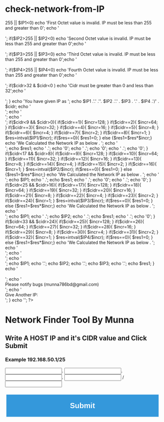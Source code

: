 # check-network-from-IP
<?php
if(isset($_POST['submit'])) 
{

		$IP1 = strip_tags( trim( $_POST[ 'IP1' ] ) ); 
		$IP2 = strip_tags( trim( $_POST[ 'IP2' ] ) ); 
		$IP3 = strip_tags( trim( $_POST[ 'IP3' ] ) ); 
		$IP4 = strip_tags( trim( $_POST[ 'IP4' ] ) ); 
		$cidr = strip_tags( trim( $_POST[ 'cidr' ] ) );

							if($IP1=='' || $IP2=='' ||$IP3==''||$IP4==''){
									echo 'You left one or more box empty! This is not allowed :)';
							}



							else {
								if($IP1>255 || $IP1<0) echo 'First Octet value is invalid. IP must be less than 255 and greater than 0'; echo '<br><br>';
								if($IP2>255 || $IP2<0) echo 'Second Octet value is invalid. IP must be less than 255 and greater than 0';echo '<br><br>';
								if($IP3>255 || $IP3<0) echo 'Third Octet value is invalid. IP must be less than 255 and greater than 0';echo '<br><br>';
								if($IP4>255 || $IP4<0) echo 'Fourth Octet value is invalid. IP must be less than 255 and greater than 0';echo '<br><br>';
								if($cidr>32 & $cidr<0 ) echo 'Cidr must be greater than 0 and less than 32';echo '<br><br>';



							}

							echo 'You have given IP as  ';
							echo $IP1 .'.' .''. $IP2 .'.'  . $IP3 . '.' . $IP4 .'/' . $cidr;
							echo '<br/>';
							echo '<br/>';
							echo '<br/>';


							if($cidr<9 && $cidr>0){

										if($cidr==1){
											$incr=128;
										}
										if($cidr==2){
											$incr=64;
										}
										if($cidr==3){
											$incr=32;
										}
										if($cidr==4){
											$incr=16;
										}
										if($cidr==5){
											$incr=8;
										}
										if($cidr==6){
											$incr=4;
										}
										if($cidr==7){
											$incr=2;
										}
										if($cidr==8){
											$incr=1;
										}
										$res=intval($IP1/$incr);


										if($res==0){
										$res1=0;

										}
										else {$res1=$res*$incr;}
									echo 'We Calculated the Network IP as below . ';
									echo '<br/>';

								
									echo $res1; echo ' .';
									echo '0';  echo ' .';
									echo '0'; echo ' .';
									echo '0';

							}


							if($cidr<17 && $cidr>8){

										if($cidr==9){
											$incr=128;
										}
										if($cidr==10){
											$incr=64;
										}
										if($cidr==11){
											$incr=32;
										}
										if($cidr==12){
											$incr=16;
										}
										if($cidr==13){
											$incr=8;
										}
										if($cidr==14){
											$incr=4;
										}
										if($cidr==15){
											$incr=2;
										}
										if($cidr==16){
											$incr=1;
										}
										$res=intval($IP2/$incr);


										if($res==0){
										$res1=0;

										}
										else {$res1=$res*$incr;}
									echo 'We Calculated the Network IP as below . ';
									echo '<br/>';

								
									echo $IP1; echo ' .';
									echo $res1;  echo ' .';
									echo '0'; echo ' .';
									echo '0';

							}


							if($cidr<25 && $cidr>16){

										if($cidr==17){
											$incr=128;
										}
										if($cidr==18){
											$incr=64;
										}
										if($cidr==19){
											$incr=32;
										}
										if($cidr==20){
											$incr=16;
										}
										if($cidr==21){
											$incr=8;
										}
										if($cidr==22){
											$incr=4;
										}
										if($cidr==23){
											$incr=2;
										}
										if($cidr==24){
											$incr=1;
										}
										$res=intval($IP3/$incr);


										if($res==0){
										$res1=0;

										}
										else {$res1=$res*$incr;}
									echo 'We Calculated the Network IP as below . ';
									echo '<br/>';

								
									echo $IP1; echo ' .';
									echo $IP2;  echo ' .';
									echo $res1; echo ' .';
									echo '0';

							}


							if($cidr<33 && $cidr>24){

										if($cidr==25){
											$incr=128;
										}
										if($cidr==26){
											$incr=64;
										}
										if($cidr==27){
											$incr=32;
										}
										if($cidr==28){
											$incr=16;
										}
										if($cidr==29){
											$incr=8;
										}
										if($cidr==30){
											$incr=4;
										}
										if($cidr==31){
											$incr=2;
										}
										if($cidr==32){
											$incr=1;
										}
										$res=intval($IP4/$incr);


										if($res==0){
										$res1=0;

										}
										else {$res1=$res*$incr;}
										echo 'We Calculated the Network IP as below . ';
										echo '<br/>';
										echo '<br/>';
										echo '<br/>';
										echo $IP1; echo '.';
										echo $IP2;  echo '.';
										echo $IP3; echo '.';
										echo $res1;

							}
							echo '<br><br>';
							echo '<div id="warning">Please notify bugs (munna786bd@gmail.com)</div>';
							echo '<br> Give Another IP:<br>';
}

echo '';
?>


<h1> Network Finder Tool By Munna </h1>
<h2> Write A HOST IP and it's CIDR value and Click Submit</h2>
<h3>Example 192.168.50.1/25</h3>


<form action="<?php echo $_SERVER['PHP_SELF']; ?>" method="POST">
<input type="text" name="IP1">.
<input type="text" name="IP2">.
<input type="text" name="IP3">.
<input type="text" name="IP4">
/ <input type="text" name="cidr">
<input type="submit" name="submit" id="button-blue">
<div class="ease"></div>
</form>


<div id="form-main">

  </div>
  
  
  <style>
  @import url(http://fonts.googleapis.com/css?family=Montserrat:400,700);

html{    

  background-size: cover;
  height:100%;
}

#feedback-page{
	text-align:center;
}

#form-main{
	width:100%;
	float:left;
	padding-top:0px;
}

#form-div {
	background-color:rgba(72,72,72,0.4);
	padding-left:35px;
	padding-right:35px;
	padding-top:35px;
	padding-bottom:50px;
	width: 450px;
	float: left;
	left: 50%;
	position: absolute;
  margin-top:30px;
	margin-left: -260px;
  -moz-border-radius: 7px;
  -webkit-border-radius: 7px;
}

.feedback-input {
	color:#3c3c3c;
	font-family: Helvetica, Arial, sans-serif;
  font-weight:500;
	font-size: 18px;
	border-radius: 0;
	line-height: 22px;
	background-color: #fbfbfb;
	padding: 13px 13px 13px 54px;
	margin-bottom: 10px;
	width:100%;
	-webkit-box-sizing: border-box;
	-moz-box-sizing: border-box;
	-ms-box-sizing: border-box;
	box-sizing: border-box;
  border: 3px solid rgba(0,0,0,0);
}

.feedback-input:focus{
	background: #fff;
	box-shadow: 0;
	border: 3px solid #3498db;
	color: #3498db;
	outline: none;
  padding: 13px 13px 13px 54px;
}

.focused{
	color:#30aed6;
	border:#30aed6 solid 3px;
}



textarea {
    width: 100%;
    height: 150px;
    line-height: 150%;
    resize:vertical;
}

input:hover, textarea:hover,
input:focus, textarea:focus {
	background-color:white;
}

#button-blue{
	font-family: 'Montserrat', Arial, Helvetica, sans-serif;
	float:left;
	width: 100%;
	border: #fbfbfb solid 4px;
	cursor:pointer;
	background-color: #3498db;
	color:white;
	font-size:24px;
	padding-top:22px;
	padding-bottom:22px;
	-webkit-transition: all 0.3s;
	-moz-transition: all 0.3s;
	transition: all 0.3s;
  margin-top:20px;
  font-weight:700;
}

#button-blue:hover{
	background-color: #3498aa;
	color: #0493ad;
}
	
.submit:hover {
	color: green;
}
	
.ease {
	width: 0px;
	height: 74px;
	background-color: #fbfbfb;
	-webkit-transition: .3s ease;
	-moz-transition: .3s ease;
	-o-transition: .3s ease;
	-ms-transition: .3s ease;
	transition: .3s ease;
}

.submit:hover .ease{
  width:100%;
  background-color:white;
}

@media only screen and (max-width: 580px) {
	#form-div{
		left: 3%;
		margin-right: 3%;
		width: 88%;
		margin-left: 0;
		padding-left: 3%;
		padding-right: 3%;
	}
}
  
  
  </style>


